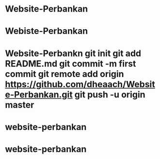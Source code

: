 # Website-Perbankan
# Webiste-Perbankan
# Website-Perbankn git init git add README.md git commit -m first commit git remote add origin https://github.com/dheaach/Website-Perbankan.git git push -u origin master
# website-perbankan
# website-perbankan
